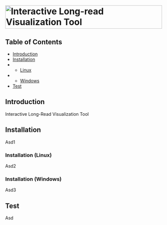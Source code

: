 # <img src="https://github.com/jaclew/IVLT/blob/main/ILVT.png" alt="Interactive Long-read Visualization Tool" width="500" height="74" align="middle">

## Table of Contents
* [Introduction](https://github.com/jaclew/IVLT/#introduction)
* [Installation](https://github.com/jaclew/IVLT/#installation)
* - [Linux](https://github.com/jaclew/IVLT/#installation-linux)
* - [Windows](https://github.com/jaclew/IVLT/#installation-windows)
* [Test](https://github.com/jaclew/IVLT/#test)


## Introduction
Interactive Long-Read Visualization Tool

## Installation
Asd1
### Installation (Linux)
Asd2
### Installation (Windows)
Asd3

## Test
Asd

